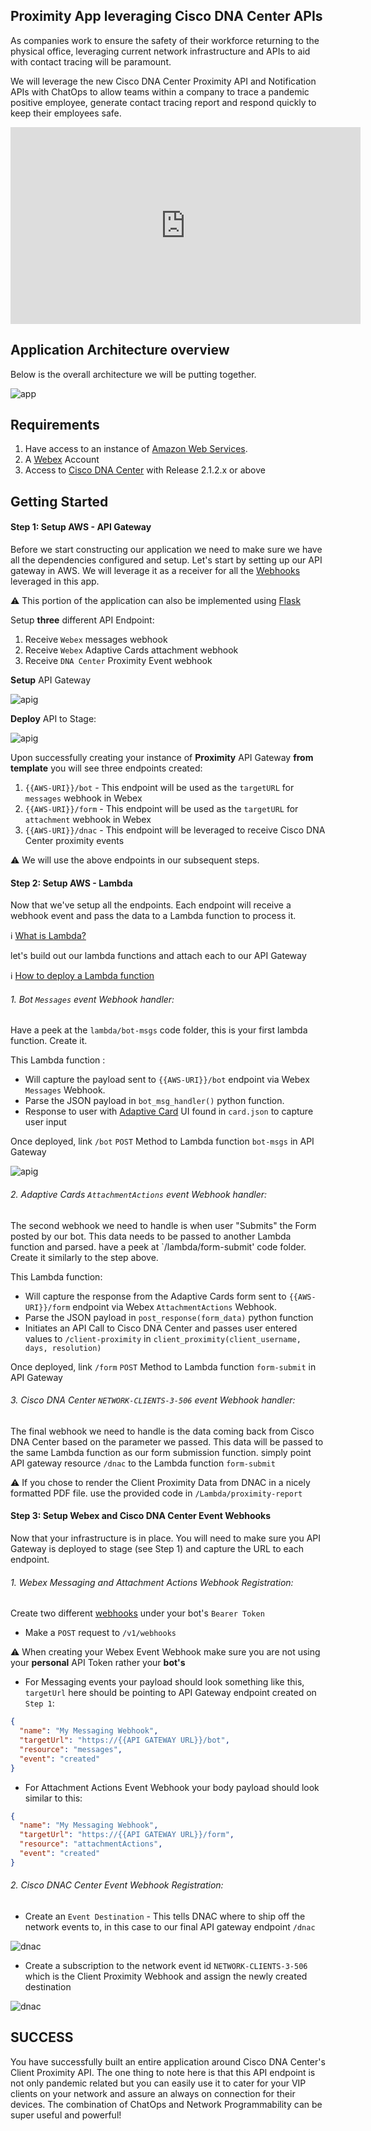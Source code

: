 ## Proximity App leveraging Cisco DNA Center APIs

As companies work to ensure the safety of their workforce returning to the physical office, leveraging current network infrastructure and APIs to aid with contact tracing will be paramount. 

We will leverage the new Cisco DNA Center Proximity API and Notification APIs with ChatOps to allow teams within a company to trace a pandemic positive employee, generate contact tracing report and respond quickly to keep their employees safe.

<iframe width="560" height="315" src="https://www.youtube.com/embed/KY6beOWgIV4" frameborder="0" allow="accelerometer; autoplay; clipboard-write; encrypted-media; gyroscope; picture-in-picture" allowfullscreen></iframe>

## Application Architecture overview
Below is the overall architecture we will be putting together.

![app](imgs/arch.png)


## Requirements
1. Have access to an instance of [Amazon Web Services](https://aws.amazon.com/marketplace/management/signin).
2. A [Webex](https://teams.webex.com/) Account
3. Access to [Cisco DNA Center](https://devnetsandbox.cisco.com/RM/Topology?c=14ec7ccf-2988-474e-a135-1e90b9bc6caf) with Release 2.1.2.x or above



## Getting Started
#### Step 1: Setup AWS - API Gateway
Before we start constructing our application we need to make sure we have all the dependencies configured and setup. 
Let's start by setting up our API gateway in AWS. We will leverage it as a receiver for all the [Webhooks](https://zapier.com/blog/what-are-webhooks/) leveraged in this app. 

⚠️ This portion of the application can also be implemented using [Flask](https://flask.palletsprojects.com/en/1.1.x/quickstart/) 

Setup **three** different API Endpoint:

1. Receive `Webex` messages webhook 
2. Receive `Webex` Adaptive Cards attachment webhook
3. Receive `DNA Center` Proximity Event webhook

**Setup** API Gateway


![apig](imgs/aws-1.gif)


**Deploy** API to Stage:


![apig](imgs/aws-2.gif)

Upon successfully creating your instance of **Proximity** API Gateway **from template** you will see three endpoints created:

1. `{{AWS-URI}}/bot` - This endpoint will be used as the `targetURL` for `messages` webhook in Webex
2. `{{AWS-URI}}/form` - This endpoint will be used as the `targetURL` for `attachment` webhook in Webex
3. `{{AWS-URI}}/dnac` - This endpoint will be leveraged to receive Cisco DNA Center proximity events

⚠️ We will use the above endpoints in our subsequent steps.


#### Step 2: Setup AWS - Lambda
Now that we've setup all the endpoints. Each endpoint will receive a webhook event and pass the data to a Lambda function to process it. 

ℹ️ [What is Lambda?](https://aws.amazon.com/lambda/features/)

let's build out our lambda functions and attach each to our API Gateway 

ℹ️ [How to deploy a Lambda function](https://docs.aws.amazon.com/codedeploy/latest/userguide/tutorial-lambda-sam.html)

###### 1. Bot `Messages` event Webhook handler:

Have a peek at the `lambda/bot-msgs` code folder, this is your first lambda function. Create it.

This Lambda function :

- Will capture the payload sent to `{{AWS-URI}}/bot` endpoint via Webex `Messages` Webhook.
- Parse the JSON payload in `bot_msg_handler()` python function. 
- Response to user with [Adaptive Card](https://developer.webex.com/docs/api/guides/cards) UI found in `card.json` to capture user input

Once deployed, link `/bot` `POST` Method to Lambda function `bot-msgs` in API Gateway


![apig](imgs/aws-3.gif)



###### 2. Adaptive Cards `AttachmentActions` event Webhook handler:

The second webhook we need to handle is when user "Submits" the Form posted by our bot. 
This data needs to be passed to another Lambda function and parsed. have a peek at `/lambda/form-submit' code folder. Create it similarly to the step above.

This Lambda function:

 - Will capture the response from the Adaptive Cards form sent to `{{AWS-URI}}/form` endpoint via Webex `AttachmentActions` Webhook.
 - Parse the JSON payload in `post_response(form_data)` python function
 - Initiates an API Call to Cisco DNA Center and passes user entered values to `/client-proximity` in `client_proximity(client_username, days, resolution)`
 
Once deployed, link `/form` `POST` Method to Lambda function `form-submit` in API Gateway
 

###### 3. Cisco DNA Center `NETWORK-CLIENTS-3-506` event Webhook handler:

The final webhook we need to handle is the data coming back from Cisco DNA Center based on the parameter we passed.
This data will be passed to the same Lambda function as our form submission function. simply point API gateway resource 
`/dnac` to the Lambda function `form-submit`

⚠️ If you chose to render the Client Proximity Data from DNAC in a nicely formatted PDF file. use the provided code in `/Lambda/proximity-report`


#### Step 3: Setup Webex and Cisco DNA Center Event Webhooks 
Now that your infrastructure is in place. You will need to make sure you API Gateway is deployed to stage (see Step 1) and capture the URL to each endpoint.

###### 1. Webex Messaging and Attachment Actions Webhook Registration:

Create two different [webhooks](https://developer.webex.com/docs/api/v1/webhooks/create-a-webhook) under your bot's `Bearer Token` 
- Make a `POST` request to `/v1/webhooks`

⚠️ When creating your Webex Event Webhook make sure you are not using your **personal** API Token rather your **bot's** 

- For Messaging events your payload should look something like this, `targetUrl` here should be pointing to API Gateway endpoint created on `Step 1`:

```JSON
{
  "name": "My Messaging Webhook",
  "targetUrl": "https://{{API GATEWAY URL}}/bot",
  "resource": "messages",
  "event": "created"
}
```

- For Attachment Actions Event Webhook your body payload should look similar to this:

```JSON
{
  "name": "My Messaging Webhook",
  "targetUrl": "https://{{API GATEWAY URL}}/form",
  "resource": "attachmentActions",
  "event": "created"
}
```

###### 2. Cisco DNAC Center Event Webhook Registration:

- Create an `Event Destination` - This tells DNAC where to ship off the network events to, in this case to our final API gateway endpoint `/dnac`


![dnac](imgs/dnac-1.gif)

 
- Create a subscription to the network event id `NETWORK-CLIENTS-3-506` which is the Client Proximity Webhook and assign the newly created destination 


![dnac](imgs/dnac-2.gif)


## SUCCESS
You have successfully built an entire application around Cisco DNA Center's Client Proximity API. The one thing to note here is that this API endpoint is not only pandemic related but you can easily use it to cater for your VIP clients on your network and assure an always on connection for their devices. The combination of ChatOps and Network Programmability can be super useful and powerful! 
